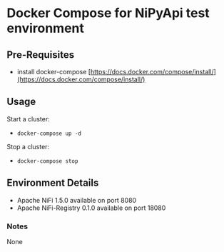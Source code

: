 # Docker Compose for NiPyApi test environment

## Pre-Requisites

- install docker-compose [https://docs.docker.com/compose/install/](https://docs.docker.com/compose/install/)

## Usage

Start a cluster:

- ```docker-compose up -d ```

Stop a cluster:

- ```docker-compose stop```

## Environment Details

- Apache NiFi 1.5.0 available on port 8080
- Apache NiFi-Registry 0.1.0 available on port 18080

### Notes
None
